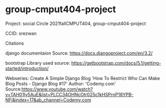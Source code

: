 # group-cmput404-project
Project: social Circle
2021fallCMPUT404, group-cmput404-project

CCID: srezwan

Citations


django documentaion
Source: https://docs.djangoproject.com/en/3.2/


bootstrap Library used
source: https://getbootstrap.com/docs/5.1/getting-started/introduction/

Webseries: Create A Simple Django Blog
'How To Restrict Who Can Make Blog Posts - Django Blog #17' 
Author: 'Codemy.com'
Source:https://www.youtube.com/watch?v=TAH01Iy5AuE&list=PLCC34OHNcOtr025c1kHSPrnP18YPB-NFi&index=17&ab_channel=Codemy.com


